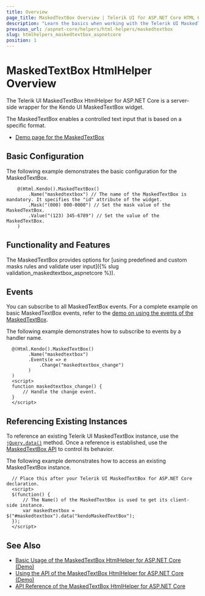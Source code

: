 ```yaml
---
title: Overview
page_title: MaskedTextBox Overview | Telerik UI for ASP.NET Core HTML Helpers
description: "Learn the basics when working with the Telerik UI MaskedTextBox for ASP.NET Core (MVC 6 or ASP.NET Core MVC)."
previous_url: /aspnet-core/helpers/html-helpers/maskedtextbox
slug: htmlhelpers_maskedtextbox_aspnetcore
position: 1
---
```


# MaskedTextBox HtmlHelper Overview

The Telerik UI MaskedTextBox HtmlHelper for ASP.NET Core is a server-side wrapper for the Kendo UI MaskedTextBox widget.

The MaskedTextBox enables a controlled text input that is based on a specific format.

* [Demo page for the MaskedTextBox](https://demos.telerik.com/aspnet-core/maskedtextbox/index)

## Basic Configuration

The following example demonstrates the basic configuration for the MaskedTextBox.

```
	@(Html.Kendo().MaskedTextBox()
		.Name("maskedtextbox") // The name of the MaskedTextBox is mandatory. It specifies the "id" attribute of the widget.
		.Mask("(000) 000-0000") // Set the mask value of the MaskedTextBox.
		.Value("(123) 345-6789") // Set the value of the MaskedTextBox.
	)
```

## Functionality and Features

The MaskedTextBox provides options for [using predefined and custom masks rules and validate user input]({% slug validation_maskedtextbox_aspnetcore %}).

## Events

You can subscribe to all MaskedTextBox events. For a complete example on basic MaskedTextBox events, refer to the [demo on using the events of the MaskedTextBox](https://demos.telerik.com/aspnet-core/maskedtextbox/events).

The following example demonstrates how to subscribe to events by a handler name.

```
  @(Html.Kendo().MaskedTextBox()
        .Name("maskedtextbox")
        .Events(e => e
            .Change("maskedtextbox_change")
        )
  )
  <script>
  function maskedtextbox_change() {
      // Handle the change event.
  }
  </script>
```

## Referencing Existing Instances

To reference an existing Telerik UI MaskedTextBox instance, use the [`jQuery.data()`](http://api.jquery.com/jQuery.data/) method. Once a reference is established, use the [MaskedTextBox API](/api/maskedtextbox) to control its behavior.

The following example demonstrates how to access an existing MaskedTextBox instance.

      // Place this after your Telerik UI MaskedTextBox for ASP.NET Core declaration.
      <script>
      $(function() {
          // The Name() of the MaskedTextBox is used to get its client-side instance.
          var maskedtextbox = $("#maskedtextbox").data("kendoMaskedTextBox");
      });
      </script>

## See Also

* [Basic Usage of the MaskedTextBox HtmlHelper for ASP.NET Core (Demo)](https://demos.telerik.com/aspnet-core/maskedtextbox/index)
* [Using the API of the MaskedTextBox HtmlHelper for ASP.NET Core (Demo)](https://demos.telerik.com/aspnet-core/maskedtextbox/api)
* [API Reference of the MaskedTextBox HtmlHelper for ASP.NET Core](/api/maskedtextbox)
